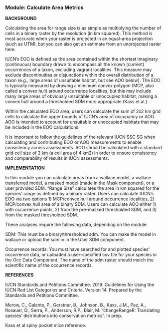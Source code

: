 ### **Module: Calculate Area Metrics**

**BACKGROUND**

Calculating the area for range size is as simple as multiplying the number of cells in a binary raster by the resolution (in km squared). This method is most accurate when your raster is projected in an equal-area projection (such as UTM), but you can also get an estimate from an unprojected raster here.

IUCN’s EOO is defined as the area contained within the shortest imaginary (continuous) boundary drawn to encompass all the known (current) occurrences of a taxon, excluding vagrant localities. This measure may exclude discontinuities or disjunctions within the overall distribution of a taxon (e.g., large areas of unsuitable habitat, but see AOO below). The EOO is typically measured by drawing a minimum convex polygon (MCP, also called a convex hull) around occurrence localities, but this may include many large
areas of obviously unsuitable or unoccupied habitat, making a convex hull around a thresholded SDM more appropriate (Kass et al.). 

Within the calculated EOO area, users can calculate the sum of 2x2 km grid cells to calculate the upper bounds of IUCN’s area of occupancy or AOO. AOO is intended to account for unsuitable or unoccupied habitats that may be included in the EOO calculations. 

It is important to follow the guidelines of the relevant IUCN SSC SG when calculating and contributing EOO or AOO measurements to enable consistency across assessments. AOO should be calculated with a standard grid cell size of 2 km (a cell area of 4 km2) in order to ensure consistency and comparability of results in IUCN assessments.   


**IMPLEMENTATION**

In this module you can calculate areas from a wallace model, a wallace transferred model, a masked model (made in the Mask component), or a user provided SDM.
“Range Size” calculates the area in km squared for the species’ range as defined by a binary raster.
Users can calculate IUCN’s EOO via two options 1) MCP/convex hull around occurrence localities, 2) MCP/convex hull area of a binary SDM.
Users can calculate AOO either 1) with occurrence points, 2) from the pre-masked thresholded SDM, and 3) from the masked thresholded SDM.

These analyses require the following data, depending on the module:

SDM: This must be a binary/thresholded sdm. You can make the model in wallace or upload the sdm in in the User SDM component.

Occurrence records: You must have searched for and plotted species' occurrence data, or uploaded a user-specified csv file for your species in the Occ Data Component. The name of the sdm raster should match the scientific name of the occurrence records.


**REFERENCES**

IUCN Standards and Petitions Committee. 2019. Guidelines for Using the IUCN Red List Categories and Criteria. Version 14. Prepared by the Standards and Petitions Committee.

Merow, C., Galante, P., Gerstner, B., Johnson, B., Kass, J.M., Paz, A., Rosauer, D., Serra, P., Anderson, R.P., Blair, M. “changeRangeR: Translating species’ distributions into conservation metrics”. In prep.

Kass et al spiny pocket mice reference.

